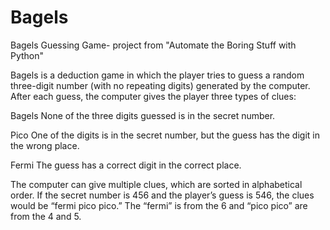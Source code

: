 # Bagels
Bagels Guessing Game- project from "Automate the Boring Stuff with Python"

Bagels is a deduction game in which the player tries to guess a random three-digit number (with no repeating digits) generated by the computer. After each guess, the computer gives the player three types of clues:

Bagels None of the three digits guessed is in the secret number.

Pico One of the digits is in the secret number, but the guess has the digit in the wrong place.

Fermi The guess has a correct digit in the correct place.

The computer can give multiple clues, which are sorted in alphabetical order. If the secret number is 456 and the player’s guess is 546, the clues would be “fermi pico pico.” The “fermi” is from the 6 and “pico pico” are from the 4 and 5.
